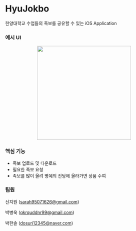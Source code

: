 # HyuJokbo

한양대학교 수업들의 족보를 공유할 수 있는 iOS Application

### 예시 UI

<p align="center"><img src="https://github.com/ProjectInTheClass/HyuJokbo/blob/master/Image/KakaoTalk_Photo_2017-05-11-16-57-58.png" width="300px"/></p>

### 핵심 기능

* 족보 업로드 및 다운로드
* 필요한 족보 요청
* 족보를 많이 올려 명예의 전당에 올라가면 상품 수여

### 팀원

신지원 (sarah95071626@gmail.com)

박병욱 (qkrquddnr99@gmail.com)

박한솔 (dosuri12345@naver.com)
